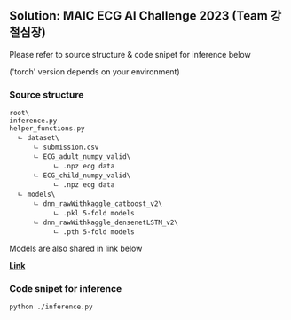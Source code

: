 ## Solution: MAIC ECG AI Challenge 2023 (Team 강철심장)

Please refer to source structure & code snipet for inference below

('torch' version depends on your environment)

### Source structure
```
root\
inference.py 
helper_functions.py
  ㄴ dataset\
      ㄴ submission.csv
      ㄴ ECG_adult_numpy_valid\
           ㄴ .npz ecg data
      ㄴ ECG_child_numpy_valid\
           ㄴ .npz ecg data
  ㄴ models\
      ㄴ dnn_rawWithkaggle_catboost_v2\
           ㄴ .pkl 5-fold models
      ㄴ dnn_rawWithkaggle_densenetLSTM_v2\
           ㄴ .pth 5-fold models
```
Models are also shared in link below

**[Link](https://drive.google.com/drive/folders/1In4K52ZNaSRYyr0nvmnpSSvacotlvj1r?usp=sharing)**

### Code snipet for inference
```
python ./inference.py
```

